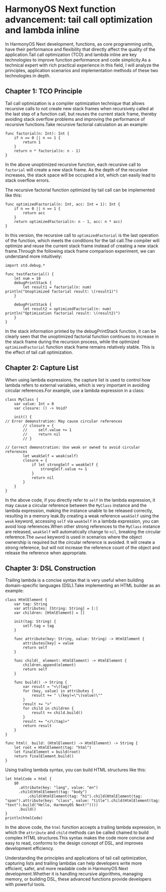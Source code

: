 # HarmonyOS Next function advancement: tail call optimization and lambda inline
In HarmonyOS Next development, functions, as core programming units, have their performance and flexibility that directly affect the quality of the application.Tail call optimization (TCO) and lambda inline are key technologies to improve function performance and code simplicity.As a technical expert with rich practical experience in this field, I will analyze the principles, application scenarios and implementation methods of these two technologies in depth.

## Chapter 1: TCO Principle
Tail call optimization is a compiler optimization technique that allows recursive calls to not create new stack frames when recursively called at the last step of a function call, but reuses the current stack frame, thereby avoiding stack overflow problems and improving the performance of recursive functions.Take recursive factorial calculation as an example:
```cj
func factorial(n: Int): Int {
    if n == 0 || n == 1 {
        return 1
    }
    return n * factorial(n: n - 1)
}
```
In the above unoptimized recursive function, each recursive call to `factorial` will create a new stack frame. As the depth of the recursive increases, the stack space will be occupied a lot, which can easily lead to stack overflow errors.

The recursive factorial function optimized by tail call can be implemented like this:
```cj
func optimizedFactorial(n: Int, acc: Int = 1): Int {
    if n == 0 || n == 1 {
        return acc
    }
    return optimizedFactorial(n: n - 1, acc: n * acc)
}
```
In this version, the recursive call to `optimizedFactorial` is the last operation of the function, which meets the conditions for the tail call.The compiler will optimize and reuse the current stack frame instead of creating a new stack frame.Through the following stack frame comparison experiment, we can understand more intuitively:
```cj
import std.debug.*

func testFactorial() {
    let num = 10
    debugPrintStack {
        let result1 = factorial(n: num)
println("Unoptimized factorial result: \(result1)")
    }

    debugPrintStack {
        let result2 = optimizedFactorial(n: num)
println("Optimization factorial result: \(result2)")
    }
}
```
In the stack information printed by the debugPrintStack function, it can be clearly seen that the unoptimized factorial function continues to increase in the stack frame during the recursion process, while the optimized `optimizedFactorial` function stack frame remains relatively stable. This is the effect of tail call optimization.

## Chapter 2: Capture List
When using lambda expressions, the capture list is used to control how lambda refers to external variables, which is very important in avoiding circular references.For example, use a lambda expression in a class:
```cj
class MyClass {
    var value: Int = 0
    var closure: () -> Void?

    init() {
// Error demonstration: May cause circular references
        // closure = {
        //     self.value += 1
        //     return nil
        // }

// Correct demonstration: Use weak or owned to avoid circular references
        let weakSelf = weak(self)
        closure = {
            if let strongSelf = weakSelf {
                strongSelf.value += 1
            }
            return nil
        }
    }
}
```
In the above code, if you directly refer to `self` in the lambda expression, it may cause a circular reference between the `MyClass` instance and the lambda expression, making the instance unable to be released correctly, resulting in a memory leak.By creating a weak reference `weakSelf` using the `weak` keyword, accessing `self` via `weakSelf` in a lambda expression, you can avoid loop references.When other strong references to the `MyClass` instance are released, `weakSelf` will automatically change to `nil`, breaking the circular reference.The `owned` keyword is used in scenarios where the object ownership is required but the circular reference is avoided. It will create a strong reference, but will not increase the reference count of the object and release the reference when appropriate.

## Chapter 3: DSL Construction
Trailing lambda is a concise syntax that is very useful when building domain-specific languages ​​(DSL).Take implementing an HTML builder as an example:
```cj
class HtmlElement {
    var tag: String
    var attributes: [String: String] = [:]
    var children: [HtmlElement] = []

    init(tag: String) {
        self.tag = tag
    }

    func attribute(key: String, value: String) -> HtmlElement {
        attributes[key] = value
        return self
    }

    func child(_ element: HtmlElement) -> HtmlElement {
        children.append(element)
        return self
    }

    func build() -> String {
        var result = "<\(tag)"
        for (key, value) in attributes {
            result += " \(key)=\"\(value)\""
        }
        result += ">"
        for child in children {
            result += child.build()
        }
        result += "</\(tag)>"
        return result
    }
}

func html(_ build: (HtmlElement) -> HtmlElement) -> String {
    let root = HtmlElement(tag: "html")
    let finalElement = build(root)
    return finalElement.build()
}
```
Using trailing lambda syntax, you can build HTML structures like this:
```cj
let htmlCode = html {
    $0
      .attribute(key: "lang", value: "en")
      .child(HtmlElement(tag: "body")
          .child(HtmlElement(tag: "h1").child(HtmlElement(tag: "span").attribute(key: "class", value: "title").child(HtmlElement(tag: "text").build("Hello, HarmonyOS Next!"))))
      .build()
}
println(htmlCode)
```
In the above code, the `html` function accepts a trailing lambda expression, in which the `attribute` and `child` methods can be called chained to build complex HTML structures.This syntax makes the code more concise and easy to read, conforms to the design concept of DSL, and improves development efficiency.

Understanding the principles and applications of tail call optimization, capturing lists and trailing lambdas can help developers write more efficient, safer, and more readable code in HarmonyOS Next development.Whether it is handling recursive algorithms, managing memory, or building DSL, these advanced functions provide developers with powerful tools.
